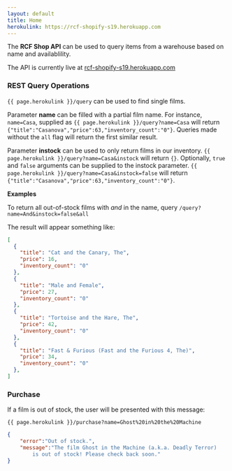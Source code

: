 ```yaml
---
layout: default
title: Home
herokulink: https://rcf-shopify-s19.herokuapp.com
---
```


The **RCF Shop API**  can be used to query items from a warehouse based on name and availablility. 

The API is currently live at [rcf-shopify-s19.herokuapp.com](https://rcf-shopify-s19.herokuapp.com/)

### REST Query Operations
`{{ page.herokulink }}/query` can be used to find single films.

Parameter **name** can be filled with a partial film name. For instance, `name=Casa`, supplied as `{{ page.herokulink }}/query?name=Casa` will return `{"title":"Casanova","price":63,"inventory_count":"0"}`. Queries made without the `all` flag will return the first similar result.

Parameter **instock** can be used to only return films in our inventory. `{{ page.herokulink }}/query?name=Casa&instock` will return `{}`. Optionally, `true` and `false` arguments can be supplied to the instock parameter. `{{ page.herokulink }}/query?name=Casa&instock=false` will return `{"title":"Casanova","price":63,"inventory_count":"0"}`.

**Examples**

To return all out-of-stock films with *and* in the name, query `/query?name=And&instock=false&all`

The result will appear something like:

```json
[
  {
    "title": "Cat and the Canary, The",
    "price": 16,
    "inventory_count": "0"
  },
  {
    "title": "Male and Female",
    "price": 27,
    "inventory_count": "0"
  },
  {
    "title": "Tortoise and the Hare, The",
    "price": 42,
    "inventory_count": "0"
  },
  {
    "title": "Fast & Furious (Fast and the Furious 4, The)",
    "price": 34,
    "inventory_count": "0"
  },
]
```

### Purchase

If a film is out of stock, the user will be presented with this message:

`{{ page.herokulink }}/purchase?name=Ghost%20in%20the%20Machine`

```json
{
    "error":"Out of stock.",
    "message":"The film Ghost in the Machine (a.k.a. Deadly Terror) 
        is out of stock! Please check back soon."
}
```